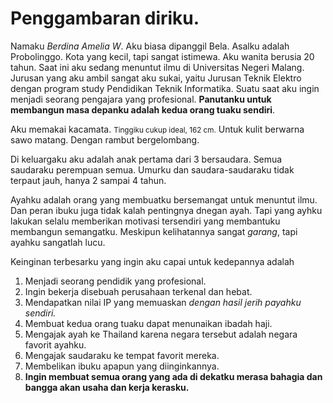 <title> Deskripsi Diri </title>
<body>
<h1> <b>Penggambaran diriku</b>. </h1>
<p> Namaku <i>Berdina Amelia W</i>. Aku biasa dipanggil Bela. Asalku adalah Probolinggo. Kota yang kecil, tapi sangat istimewa. Aku wanita berusia 20 tahun. Saat ini aku sedang menuntut ilmu di Universitas Negeri Malang. Jurusan yang aku ambil sangat aku sukai, yaitu Jurusan Teknik Elektro dengan program study Pendidikan Teknik Informatika. Suatu saat aku ingin menjadi seorang pengajara yang profesional. <strong>Panutanku untuk membangun masa depanku adalah kedua orang tuaku sendiri</strong>.</p>
<p> Aku memakai kacamata. <small>Tinggiku cukup ideal, 162 cm.</small> Untuk kulit berwarna sawo matang. Dengan rambut bergelombang. </p>
<p> Di keluargaku aku adalah anak pertama dari 3 bersaudara. Semua saudaraku perempuan semua. Umurku dan saudara-saudaraku tidak terpaut jauh, hanya 2 sampai 4 tahun. </p>
<p> Ayahku adalah orang yang membuatku bersemangat untuk menuntut ilmu. Dan peran ibuku juga tidak kalah pentingnya dnegan ayah. Tapi yang ayhku lakukan selalu memberikan motivasi tersendiri yang membantuku membangun semangatku. Meskipun kelihatannya sangat <i>garang</i>, tapi ayahku sangatlah lucu.</p>
<p> Keinginan terbesarku yang ingin aku capai untuk kedepannya adalah</p>
<ol>
<li> Menjadi seorang pendidik yang profesional.</li>
<li> Ingin bekerja disebuah perusahaan terkenal dan hebat.</li>
<li> Mendapatkan nilai IP yang memuaskan <em>dengan hasil jerih payahku sendiri.</em></li>
<li> Membuat kedua orang tuaku dapat menunaikan ibadah haji.</li>
<li> Mengajak ayah ke Thailand karena negara tersebut adalah negara favorit ayahku.</li>
<li> Mengajak saudaraku ke tempat favorit mereka.</li>
<li> Membelikan ibuku apapun yang diinginkannya.</li>
<li> <strong>Ingin membuat semua orang yang ada di dekatku merasa bahagia dan bangga akan usaha dan kerja kerasku.</strong></li>
</ol>
</body>
